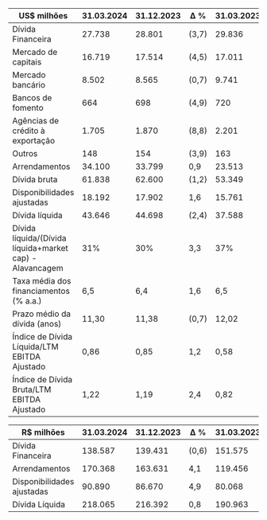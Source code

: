 |US$ milhões|31.03.2024|31.12.2023|Δ %|31.03.2023|
|---|---|---|---|---|
|Dívida Financeira|27.738|28.801|(3,7)|29.836|
|Mercado de capitais|16.719|17.514|(4,5)|17.011|
|Mercado bancário|8.502|8.565|(0,7)|9.741|
|Bancos de fomento|664|698|(4,9)|720|
|Agências de crédito à exportação|1.705|1.870|(8,8)|2.201|
|Outros|148|154|(3,9)|163|
|Arrendamentos|34.100|33.799|0,9|23.513|
|Dívida bruta|61.838|62.600|(1,2)|53.349|
|Disponibilidades ajustadas|18.192|17.902|1,6|15.761|
|Dívida líquida|43.646|44.698|(2,4)|37.588|
|Dívida líquida/(Dívida líquida+market cap) - Alavancagem|31%|30%|3,3|37%|
|Taxa média dos financiamentos (% a.a.)|6,5|6,4|1,6|6,5|
|Prazo médio da dívida (anos)|11,30|11,38|(0,7)|12,02|
|Índice de Dívida Líquida/LTM EBITDA Ajustado|0,86|0,85|1,2|0,58|
|Índice de Dívida Bruta/LTM EBITDA Ajustado|1,22|1,19|2,4|0,82|

|R$ milhões|31.03.2024|31.12.2023|Δ %|31.03.2023|
|---|---|---|---|---|
|Dívida Financeira|138.587|139.431|(0,6)|151.575|
|Arrendamentos|170.368|163.631|4,1|119.456|
|Disponibilidades ajustadas|90.890|86.670|4,9|80.068|
|Dívida Líquida|218.065|216.392|0,8|190.963|
